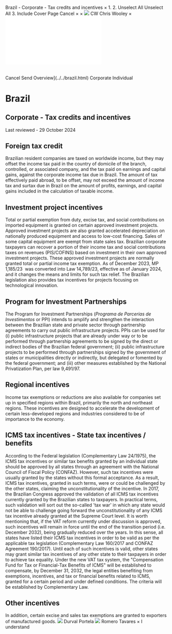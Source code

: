 Brazil - Corporate - Tax credits and incentives
×
1.
2.
Unselect All
Unselect All
3.
Include Cover Page
Cancel
×
×
![](../../-/media/world-wide-tax-summaries/attachments/global---chris-wooley.ashx%3Frev=ac5e5f3223b34096b1afc2a6009c7320&revision=ac5e5f32-23b3-4096-b1af-c2a6009c7320&hash=859B7ADC84DC2CBEC9760E9E6EE7DE6D0A8BFCDF)
CW
Chris Wooley
×
![](tax-credits-and-incentives.html)
######
Cancel
Send
Overview](../../brazil.html)
Corporate
Individual
# Brazil
## Corporate - Tax credits and incentives
Last reviewed - 29 October 2024
## Foreign tax credit
Brazilian resident companies are taxed on worldwide income, but they may offset the income tax paid in the country of domicile of the branch, controlled, or associated company, and the tax paid on earnings and capital gains, against the corporate income tax due in Brazil. The amount of tax effectively paid abroad, to be offset, may not exceed the amount of income tax and surtax due in Brazil on the amount of profits, earnings, and capital gains included in the calculation of taxable income.
## Investment project incentives
Total or partial exemption from duty, excise tax, and social contributions on imported equipment is granted on certain approved investment projects.
Approved investment projects are also granted accelerated depreciation on nationally produced equipment and access to low-cost financing. Sales of some capital equipment are exempt from state sales tax.
Brazilian corporate taxpayers can recover a portion of their income tax and social contributions taxes on revenues (PIS/COFINS) based on investment in their own approved investment projects. These approved investment projects are normally granted total or partial income tax exemption. As of December 2023, MP 1,185/23  was converted into Law 14,789/23, effective as of January 2024, and it changes the means and limits for such tax relief.
The Brazilian legislation also provides tax incentives for projects focusing on technological innovation.
## Program for Investment Partnerships
The Program for Investment Partnerships (*Programa de Parcerias de Investimentos* or PPI) intends to amplify and strengthen the interaction between the Brazilian state and private sector through partnership agreements to carry out public infrastructure projects.
PPIs can be used for (i) public infrastructure projects that are already under way or to be performed through partnership agreements to be signed by the direct or indirect bodies of the Brazilian federal government; (ii) public infrastructure projects to be performed through partnerships signed by the government of states or municipalities directly or indirectly, but delegated or fomented by the federal government; and (iii) other measures established by the National Privatization Plan, per law 9,491/97.
## Regional incentives
Income tax exemptions or reductions are also available for companies set up in specified regions within Brazil, primarily the north and northeast regions. These incentives are designed to accelerate the development of certain less-developed regions and industries considered to be of importance to the economy.
## ICMS tax incentives - State tax incentives / benefits
According to the Federal legislation (Complementary Law 24/1975), the ICMS tax incentives or similar tax benefits granted by an individual state should be approved by all states through an agreement with the National Council of Fiscal Policy (CONFAZ). However, such tax incentives were usually granted by the states without this formal acceptance. As a result, ICMS tax incentives, granted in such terms, were or could be challenged by the other states, claiming the unconstitutionality of the incentive.
In 2017, the Brazilian Congress approved the validation of all ICMS tax incentives currently granted by the Brazilian states to taxpayers. In practical terms, such validation will sort out the so-called 'tax war' in which any state would not be able to challenge going forward the unconstitutionality of any ICMS tax incentive already granted at the Supreme Court level. It is worth mentioning that, if the VAT reform currently under discussion is approved, such incentives will remain in force until the end of the transition period (i.e. December 2032), being gradually reduced over the years.
In this sense, all states have listed their ICMS tax incentives in order to be valid as per the applicable tax legislation (Complementary Law 160/2017 and CONFAZ Agreement 190/2017). Until each of such incentives is valid, other states may grant similar tax incentives of any other state to their taxpayers in order to achieve tax equality.
Under the new VAT tax system, the "Compensation Fund for Tax or Financial-Tax Benefits of ICMS" will be established to compensate, by December 31, 2032, the legal entities benefiting from exemptions, incentives, and tax or financial benefits related to ICMS, granted for a certain period and under defined conditions. The criteria will be established by Complementary Law.
## Other incentives
In addition, certain excise and sales tax exemptions are granted to exporters of manufactured goods.
![](../../-/media/world-wide-tax-summaries/attachments/brazil---durval_portela.ashx%3Frev=18870cb16f8043c7abef1b9b8d7cd339&revision=18870cb1-6f80-43c7-abef-1b9b8d7cd339&hash=E430A05E529A89AE68B8B2535D0F0763E257F879)
Durval Portela
![](../../-/media/world-wide-tax-summaries/attachments/brazil---romero_tavares.ashx%3Frev=2ced49c228bd4911a243aea4e5a27af9&revision=2ced49c2-28bd-4911-a243-aea4e5a27af9&hash=9E413E59ADA4195A859D21B98E43F27D9A5B7F77)
Romero Tavares
×
I understand